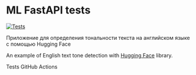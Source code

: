 # ML FastAPI tests

[![Tests](https://github.com/tokarevsas31/ml_fastapi_tests/actions/workflows/python-app.yml/badge.svg)](https://github.com/tokarevsas31/ml_fastapi_tests/actions/workflows/python-app.yml)

Приложение для определения тональности текста на английском языке с помощью Hugging Face

An example of English text tone detection with [Hugging Face](https://huggingface.co/) library.


Tests GitHub Actions
